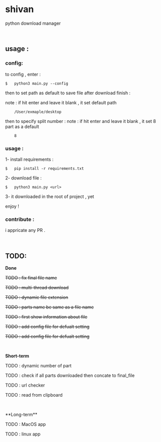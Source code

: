 # shivan
python download manager
  
<p>&nbsp;</p>

## usage :

### config:

to config , enter :
```
$   python3 main.py --config
```
then to set path as default to save file after download finish :

note : if hit enter and leave it blank , it set default path
```
    /User/exmaple/desktop
```
then to specify split number :
note : if hit enter and leave it blank , it set 8 part as a default 
```
    8
```

### usage :

1- install requirements :

```
$   pip install -r requirements.txt
```

2- download file :

```
$   python3 main.py <url>
```

3- it downloaded in the root of project , yet

enjoy !

### contribute :
i appricate any PR .
<p>&nbsp;</p>

## TODO:
**Done**

~~TODO : fix final file name~~

~~TODO : multi-thread download~~

~~TODO : dynamic file extension~~

~~TODO : parts name be same as a file name~~

~~TODO : first show information about file~~

~~TODO : add config file for defualt setting~~

~~TODO : add config file for defualt setting~~

<p>&nbsp;</p>

  
**Short-term**

TODO : dynamic number of part

TODO : check if all parts downloaded then concate to final_file

TODO : url checker

TODO : read from clipboard

<p>&nbsp;</p>
**Long-term**

TODO : MacOS app

TODO : linux app
